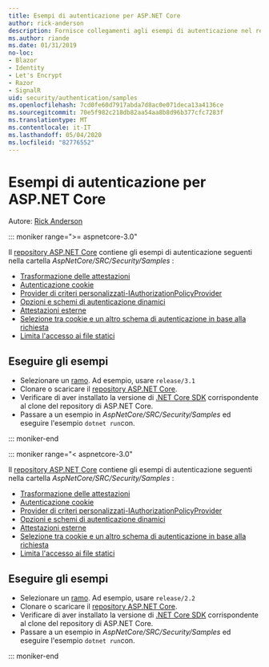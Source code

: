 ```yaml
---
title: Esempi di autenticazione per ASP.NET Core
author: rick-anderson
description: Fornisce collegamenti agli esempi di autenticazione nel repository ASP.NET Core.
ms.author: riande
ms.date: 01/31/2019
no-loc:
- Blazor
- Identity
- Let's Encrypt
- Razor
- SignalR
uid: security/authentication/samples
ms.openlocfilehash: 7cd0fe60d7917abda7d8ac0e071deca13a4136ce
ms.sourcegitcommit: 70e5f982c218db82aa54aa8b8d96b377cfc7283f
ms.translationtype: MT
ms.contentlocale: it-IT
ms.lasthandoff: 05/04/2020
ms.locfileid: "82776552"
---
```

# <a name="authentication-samples-for-aspnet-core"></a>Esempi di autenticazione per ASP.NET Core

Autore: [Rick Anderson](https://twitter.com/RickAndMSFT)

::: moniker range=">= aspnetcore-3.0"

Il [repository ASP.NET Core](https://github.com/dotnet/AspNetCore) contiene gli esempi di autenticazione seguenti nella cartella *AspNetCore/SRC/Security/Samples* :

* [Trasformazione delle attestazioni](https://github.com/dotnet/AspNetCore/tree/release/3.1/src/Security/samples/ClaimsTransformation)
* [Autenticazione cookie](https://github.com/dotnet/AspNetCore/tree/release/3.1/src/Security/samples/Cookies)
* [Provider di criteri personalizzati-IAuthorizationPolicyProvider](https://github.com/dotnet/AspNetCore/tree/release/3.1/src/Security/samples/CustomPolicyProvider)
* [Opzioni e schemi di autenticazione dinamici](https://github.com/dotnet/AspNetCore/tree/release/3.1/src/Security/samples/DynamicSchemes)
* [Attestazioni esterne](https://github.com/dotnet/AspNetCore/tree/release/3.1/src/Security/samples/Identity.ExternalClaims)
* [Selezione tra cookie e un altro schema di autenticazione in base alla richiesta](https://github.com/dotnet/AspNetCore/tree/release/3.1/src/Security/samples/PathSchemeSelection)
* [Limita l'accesso ai file statici](https://github.com/dotnet/AspNetCore/tree/release/3.1/src/Security/samples/StaticFilesAuth)

## <a name="run-the-samples"></a>Eseguire gli esempi

* Selezionare un [ramo](https://github.com/dotnet/AspNetCore). Ad esempio, usare `release/3.1`
* Clonare o scaricare il [repository ASP.NET Core](https://github.com/dotnet/AspNetCore).
* Verificare di aver installato la versione di [.NET Core SDK](https://dotnet.microsoft.com/download/dotnet-core) corrispondente al clone del repository di ASP.NET Core.
* Passare a un esempio in *AspNetCore/SRC/Security/Samples* ed eseguire l'esempio `dotnet run`con.

::: moniker-end

::: moniker range="< aspnetcore-3.0"

Il [repository ASP.NET Core](https://github.com/dotnet/AspNetCore) contiene gli esempi di autenticazione seguenti nella cartella *AspNetCore/SRC/Security/Samples* :

* [Trasformazione delle attestazioni](https://github.com/dotnet/AspNetCore/tree/release/2.2/src/Security/samples/ClaimsTransformation)
* [Autenticazione cookie](https://github.com/dotnet/AspNetCore/tree/release/2.2/src/Security/samples/Cookies)
* [Provider di criteri personalizzati-IAuthorizationPolicyProvider](https://github.com/dotnet/AspNetCore/tree/release/2.2/src/Security/samples/CustomPolicyProvider)
* [Opzioni e schemi di autenticazione dinamici](https://github.com/dotnet/AspNetCore/tree/release/2.2/src/Security/samples/DynamicSchemes)
* [Attestazioni esterne](https://github.com/dotnet/AspNetCore/tree/release/2.2/src/Security/samples/Identity.ExternalClaims)
* [Selezione tra cookie e un altro schema di autenticazione in base alla richiesta](https://github.com/dotnet/AspNetCore/tree/release/2.2/src/Security/samples/PathSchemeSelection)
* [Limita l'accesso ai file statici](https://github.com/dotnet/AspNetCore/tree/release/2.2/src/Security/samples/StaticFilesAuth)

## <a name="run-the-samples"></a>Eseguire gli esempi

* Selezionare un [ramo](https://github.com/dotnet/AspNetCore). Ad esempio, usare `release/2.2`
* Clonare o scaricare il [repository ASP.NET Core](https://github.com/dotnet/AspNetCore).
* Verificare di aver installato la versione di [.NET Core SDK](https://dotnet.microsoft.com/download/dotnet-core) corrispondente al clone del repository di ASP.NET Core.
* Passare a un esempio in *AspNetCore/SRC/Security/Samples* ed eseguire l'esempio `dotnet run`con.

::: moniker-end
